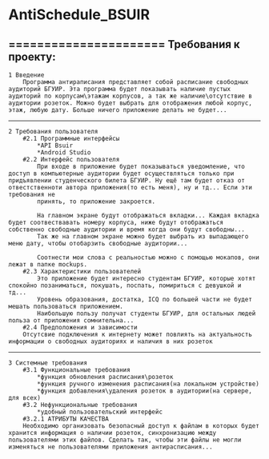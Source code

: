 # AntiSchedule_BSUIR
======================
Требования к проекту:
---------------------
	1 Введение
		Программа антираписания представляет собой расписание свободных аудиторий БГУИР. Эта программа будет показывать наличие пустых аудиторий по корпусам\этажам корпусов, а так же наличие\отсутствие в аудитории розеток. Можно будет выбрать для отображения любой корпус, этаж, любую дату. Больше ничего приложение делать не будет...
-------------------------
	2 Требования пользователя
		#2.1 Программные интерфейсы
			*API Bsuir
			*Android Studio
		#2.2 Интерфейс пользователя
			При входе в приложение будет показываться уведомление, что доступ в компьютерные аудитории будет осуществляться только при придъявлении студенческого билета БГУИР. Ну ещё там будет отказ от отвестственноти автора приложения(то есть меня), ну и тд... Если эти требования не 
			принять, то приложение закроется.

			На главном экране будут отображаться вкладки... Каждая вкладка будет соотвествавать номеру корпуса, ниже будут отображаться собственно свободные аудитории и время когда они будут свободны...
			Так же на главном экране можно будет выбрать из выпадающего меню дату, чтобы отобарзить свободные аудитории...
			
			Соотнести мои слова с реальностью можно с помощью мокапов, они лежат в папке mockups.
		#2.3 Характеристики пользователей			
			Это приложение будет интересно студентам БГУИР, которые хотят спокойно позаниматься, покушать, поспать, помириться с девушкой и тд...
			Уровень образования, достатка, ICQ по большей части не будет мешать пользоваться приложением.
			Наибольшую пользу получат студенты БГУИР, для остальных людей польза от приложения сомнительна...			
		#2.4 Предположения и зависимости		
		Отсутсвие подключения к интернету может повлиять на актуальность информации о свободных аудиториях и наличия в них розеток
-------------------------
	3 Системные требования	
		#3.1 Функциональные требования
			*функция обновления расписания\розеток
			*функция ручного изменения расписания(на локальном устройстве)
			*функция добавления\удаления розеток в аудитории(на сервере, для всех)
		#3.2 Нефункциональные требования
			*удобный пользовательский интерфейс
		#3.2.1 АТРИБУТЫ КАЧЕСТВА
		Необходимо организовать безопасный доступ к файлам в которых будет хранится информация о наличии розеток, синхронизацию между пользователями этих файлов. Сделать так, чтобы эти файлы не могли изменяться не пользователями приложения антирасписания... 
